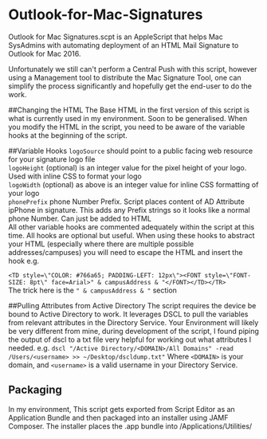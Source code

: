 # Outlook-for-Mac-Signatures

Outlook for Mac Signatures.scpt is an AppleScript that helps Mac SysAdmins with automating deployment of an HTML Mail Signature to Outlook for Mac 2016.

Unfortunately we still can't perform a Central Push with this script, however using a Management tool to distribute the Mac Signature Tool, one can simplify the process significantly and hopefully get the end-user to do the work.

##Changing the HTML
The Base HTML in the first version of this script is what is currently used in my environment. Soon to be generalised.
When you modify the HTML in the script, you need to be aware of the variable hooks at the beginning of the script.

##Variable Hooks
`logoSource` should point to a public facing web resource for your signature logo file<br />
`logoHeight` (optional) is an integer value for the pixel height of your logo. Used with inline CSS to format your logo<br />
`logoWidth` (optional) as above is an integer value for inline CSS formatting of your logo<br />
`phonePrefix` phone Number Prefix. Script places content of AD Attribute ipPhone in signature. This adds any Prefix strings so it looks like a normal phone Number. Can just be added to HTML <br />
All other variable hooks are commented adequately within the script at this time.
All hooks are optional but useful.
When using these hooks to abstract your HTML (especially where there are multiple possible addresses/campuses) you will need to escape the HTML and insert the hook
e.g. 

`<TD style=\"COLOR: #766a65; PADDING-LEFT: 12px\"><FONT style=\"FONT-SIZE: 8pt\" face=Arial>" & campusAddress & "</FONT></TD></TR>`<br />
The trick here is the `" & campusAddress & "` section

##Pulling Attributes from Active Directory
The script requires the device be bound to Active Directory to work. It leverages DSCL to pull the variables from relevant attributes in the Directory Service.
Your Environment will likely be very different from mine, during development of the script, I found piping the output of dscl to a txt file very helpful for working out what attributes I needed.
e.g. `dscl "/Active Directory/<DOMAIN>/All Domains" -read /Users/<username> >> ~/Desktop/dscldump.txt"`
Where `<DOMAIN>` is your domain, and `<username>` is a valid username in your Directory Service.


## Packaging

In my environment, This script gets exported from Script Editor as an Application Bundle and then packaged into an installer using JAMF Composer. The installer places the .app bundle into /Applications/Utilities/
